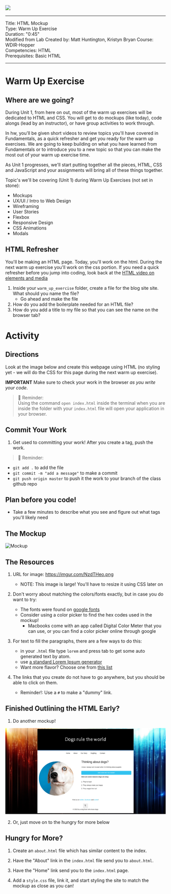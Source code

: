 ![](/ga_cog.png)

---
Title: HTML Mockup <br>
Type: Warm Up Exercise<br>
Duration: "0:45"<br>
Modified from Lab Created by: Matt Huntington, Kristyn Bryan
    Course: WDIR-Hopper<br>
Competencies: HTML <br>
Prerequisites: Basic HTML <br>

---
# Warm Up Exercise

## Where are we going?
During Unit 1, from here on out, most of the warm up exercises will be dedicated to HTML and CSS. You will get to do mockups (like today),  code alongs (lead by an instructor), or have group activities to work through.

In hw, you'll be given short videos to review topics you'll have covered in Fundamentals, as a quick refresher and get you ready for the warm up exercises. We are going to keep building on what you have learned from Fundamentals or to introduce you to a new topic so that you can make the most out of your warm up exercise time.

As Unit 1 progresses, we'll start putting together all the pieces, HTML, CSS and JavaScript and your assignments will bring all of these things together.

Topic's we'll be covering (Unit 1) during Warm Up Exercises (not set in stone):
- Mockups
- UX/UI / Intro to Web Design
- Wireframing
- User Stories
- Flexbox
- Responsive Design
- CSS Animations
- Modals




## HTML Refresher

You'll be making an HTML page. Today, you'll work on the html. During the next warm up exercise you'll work on the css portion. If you need a quick refresher before you jump into coding, look back at the [HTML video on elements and media](https://www.youtube.com/watch?v=KhbnrDhWDdE&index=2&list=PLdnONIhPScST0Vy4LrIZiYKpFNoxgyH7J)

1) Inside your `warm_up_exercise` folder, create a file for the blog site site. What should you name the file?
    - Go ahead and make the file
2) How do you add the boilerplate needed for an HTML file?
3) How do you add a title to my file so that you can see the name on the browser tab?


# Activity

## Directions
Look at the image below and create this webpage using HTML (no styling yet - we will do the CSS for this page during the next warm up exercise).

**IMPORTANT** Make sure to check your work in the browser *as you write your code*.

>:elephant: Reminder:<br>
Using the command `open index.html` inside the terminal when you are inside the folder with your `index.html` file will open your application in your browser.

## Commit Your Work

1. Get used to committing your work! After you create a tag, push the work.

>:elephant: Reminder:<br>
  - `git add .` to add the file
  - `git commit -m "add a message"` to make a commit
  - `git push origin master` to push it the work to your branch of the class github repo

## Plan before you code!
- Take a few minutes to describe what you see and figure out what tags you'll likely need

## The Mockup
![Mockup](https://imgur.com/o06G8j2.png)

## The Resources
1. URL for image: https://imgur.com/NzdTHeo.png
    - NOTE: This image is large! You'll have to resize it using CSS later on
 
1. Don't worry about matching the colors/fonts exactly, but in case you do want to try: 
     - The fonts were found on [google fonts](https://fonts.google.com/)
     - Consider using a color picker to find the hex codes used in the mockup!
        - Macbooks come with an app called Digital Color Meter that you can use, or you can find a color picker online through google

1. For text to fill the paragraphs, there are a few ways to do this:
     - in your `.html` file type `lorem` and press tab to get some auto generated text by atom.
     - use [a standard Lorem Ipsum generator](http://www.lipsum.com/)
     - Want more flavor? Choose one from [this list](http://meettheipsums.com/)

1. The links that you create do not have to go anywhere, but you should be able to click on them.
    - Reminder!: Use a `#` to make a "dummy" link.
    
## Finished Outlining the HTML Early? 

1. Do another mockup! 

![Dog-Mockup](dog-mockup.png)

2. Or, just move on to the hungry for more below

## Hungry for More?

1. Create an `about.html` file which has similar content to the index.  

2. Have the "About" link in the `index.html` file send you to `about.html`.

3. Have the "Home" link send you to the `index.html` page.

4. Add a `style.css` file, link it, and start styling the site to match the mockup as close as you can!
